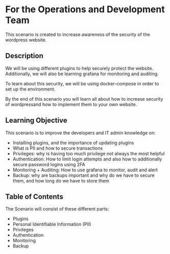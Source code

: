 # For the Operations and Development Team

This scenario is created to increase awareness of the security of the wordpress website.

## Description

We will be using different plugins to help securely protect the website. Additionally, we will also be learning grafana for monitoring and auditing.

To learn about this security, we will be using docker-compose in order to set up the environment.

By the end of this scenario you will learn all about how to increase security of wordpressand how to implement them to your own website.

## Learning Objective

This scenario is to improve the developers and IT admin knowledge on:
- Installing plugins, and the importance of updating plugins
- What is PII and how to secure transactions
- Privileges: why is having too much privilege not always the most helpful
- Authentication: How to limit login attempts and also how to additionally secure password logins using 2FA
- Monitoring + Auditing: How to use grafana to monitor, audit and alert
- Backup: why are backups important and why do we have to secure them, and how long do we have to store them

## Table of Contents

The Scenario will consist of these different parts:

- Plugins
- Personal Identifiable Information (PII)
- Privileges
- Authentication
- Monitoring
- Backup


